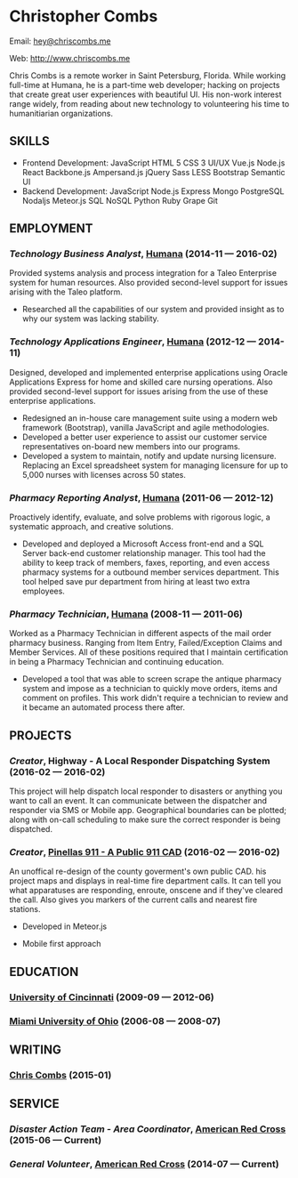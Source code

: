 Christopher Combs
============
Email: hey@chriscombs.me

Web: http://www.chriscombs.me

Chris Combs is a remote worker in Saint Petersburg, Florida. While working full-time at Humana, he is a part-time web developer; hacking on projects that create great user experiences with beautiful UI. His non-work interest range widely, from reading about new technology to volunteering his time to humanitiarian organizations. 

## SKILLS

  - Frontend Development: JavaScript HTML 5 CSS 3 UI/UX Vue.js Node.js React Backbone.js Ampersand.js jQuery Sass LESS Bootstrap Semantic UI 
  - Backend Development: JavaScript Node.js Express Mongo PostgreSQL Nodaljs Meteor.js SQL NoSQL Python Ruby Grape Git 

## EMPLOYMENT

### *Technology Business Analyst*, [Humana](http://www.humana.com) (2014-11 — 2016-02)

Provided systems analysis and process integration for a Taleo Enterprise system for human resources. Also provided second-level support for issues arising with the Taleo platform.
  - Researched all the capabilities of our system and provided insight as to why our system was lacking stability.

### *Technology Applications Engineer*, [Humana](http://www.humana.com) (2012-12 — 2014-11)

Designed, developed and implemented enterprise applications using Oracle Applications Express for home and skilled care nursing operations. Also provided second-level support for issues arising from the use of these enterprise applications.
  - Redesigned an in-house care management suite using a modern web framework (Bootstrap), vanilla JavaScript and agile methodologies.
  - Developed a better user experience to assist our customer service representatives on-board new members into our programs.
  - Developed a system to maintain, notify and update nursing licensure. Replacing an Excel spreadsheet system for managing licensure for up to 5,000 nurses with licenses across 50 states.

### *Pharmacy Reporting Analyst*, [Humana](http://www.humana.com) (2011-06 — 2012-12)

Proactively identify, evaluate, and solve problems with rigorous logic, a systematic approach, and creative solutions.
  - Developed and deployed a Microsoft Access front-end and a SQL Server back-end customer relationship manager. This tool had the ability to keep track of members, faxes, reporting, and even access pharmacy systems for a outbound member services department. This tool helped save pur department from hiring at least two extra employees.

### *Pharmacy Technician*, [Humana](http://www.humana.com) (2008-11 — 2011-06)

Worked as a Pharmacy Technician in different aspects of the mail order pharmacy business. Ranging from Item Entry, Failed/Exception Claims and Member Services. All of these positions required that I maintain certification in being a Pharmacy Technician and continuing education.
  - Developed a tool that was able to screen scrape the antique pharmacy system and impose as a technician to quickly move orders, items and comment on profiles. This work didn't require a technician to review and it became an automated process there after.


## PROJECTS

### *Creator*, Highway - A Local Responder Dispatching System (2016-02 — 2016-02)


This project will help dispatch local responder to disasters or anything you want to call an event. It can communicate between the dispatcher and responder via SMS or Mobile app. Geographical boundaries can be plotted; along with on-call scheduling to make sure the correct responder is being dispatched.

### *Creator*, [Pinellas 911 - A Public 911 CAD](http://pinellas911.co) (2016-02 — 2016-02)

An unoffical re-design of the county goverment's own public CAD.
his project maps and displays in real-time fire department calls. It can tell you what apparatuses are responding, enroute, onscene and if they've cleared the call. Also gives you markers of the current calls and nearest fire stations.
  - Developed in Meteor.js

  - Mobile first approach




## EDUCATION

### [University of Cincinnati](http://uc.edu) (2009-09 — 2012-06)



### [Miami University of Ohio](http://muohio.edu) (2006-08 — 2008-07)






## WRITING

### [Chris Combs](https://medium.com/@chriscombs) (2015-01)





## SERVICE

### *Disaster Action Team - Area Coordinator*, [American Red Cross](http://www.redcross.org) (2015-06 — Current)



### *General Volunteer*, [American Red Cross](http://www.redcross.org) (2014-07 — Current)







